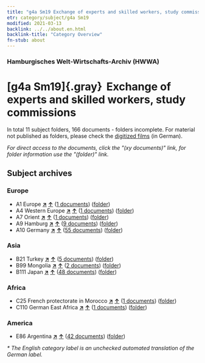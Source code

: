 ```yaml
---
title: "g4a Sm19 Exchange of experts and skilled workers, study commissions"
etr: category/subject/g4a Sm19
modified: 2021-03-13
backlink: ../../about.en.html
backlink-title: "Category Overview"
fn-stub: about
---
```


### Hamburgisches Welt-Wirtschafts-Archiv (HWWA)
# [g4a Sm19]{.gray}&#8201; Exchange of experts and skilled workers, study commissions&#160; 





In total 11 subject folders, 166 documents - folders incomplete.
For material not published as folders, please check the [digitized films](/film/h1_sh) (in German).

_For direct access to the documents, click the "(xy documents)" link, for folder information use the "(folder)" link._

## Subject archives



### Europe

- A1 Europe [**&nearr;**](../../../geo/i/140892/about.en.html "Europe (all folders)") [**&uarr;**](../../../geo/about.en.html#A1 "Country category system") (<a href="https://pm20.zbw.eu/dfgview/sh/140892,144549" title="about: Europe : Exchange of experts and skilled workers, study commissions" target="_blank">1 documents</a>) ([folder](http://purl.org/pressemappe20/folder/sh/140892,144549))
- A4 Western Europe [**&nearr;**](../../../geo/i/140897/about.en.html "Western Europe (all folders)") [**&uarr;**](../../../geo/about.en.html#A4 "Country category system") (<a href="https://pm20.zbw.eu/dfgview/sh/140897,144549" title="about: Western Europe : Exchange of experts and skilled workers, study commissions" target="_blank">1 documents</a>) ([folder](http://purl.org/pressemappe20/folder/sh/140897,144549))
- A7 Orient [**&nearr;**](../../../geo/i/140902/about.en.html "Orient (all folders)") [**&uarr;**](../../../geo/about.en.html#A7 "Country category system") (<a href="https://pm20.zbw.eu/dfgview/sh/140902,144549" title="about: Orient : Exchange of experts and skilled workers, study commissions" target="_blank">1 documents</a>) ([folder](http://purl.org/pressemappe20/folder/sh/140902,144549))
- A9 Hamburg [**&nearr;**](../../../geo/i/140905/about.en.html "Hamburg (all folders)") [**&uarr;**](../../../geo/about.en.html#A9 "Country category system") (<a href="https://pm20.zbw.eu/dfgview/sh/140905,144549" title="about: Hamburg : Exchange of experts and skilled workers, study commissions" target="_blank">9 documents</a>) ([folder](http://purl.org/pressemappe20/folder/sh/140905,144549))
- A10 Germany [**&nearr;**](../../../geo/i/126128/about.en.html "Germany (all folders)") [**&uarr;**](../../../geo/about.en.html#A10 "Country category system") (<a href="https://pm20.zbw.eu/dfgview/sh/126128,144549" title="about: Germany : Exchange of experts and skilled workers, study commissions" target="_blank">55 documents</a>) ([folder](http://purl.org/pressemappe20/folder/sh/126128,144549))

### Asia

- B21 Turkey [**&nearr;**](../../../geo/i/141111/about.en.html "Turkey (all folders)") [**&uarr;**](../../../geo/about.en.html#B21 "Country category system") (<a href="https://pm20.zbw.eu/dfgview/sh/141111,144549" title="about: Turkey : Exchange of experts and skilled workers, study commissions" target="_blank">5 documents</a>) ([folder](http://purl.org/pressemappe20/folder/sh/141111,144549))
- B99 Mongolia [**&nearr;**](../../../geo/i/141261/about.en.html "Mongolia (all folders)") [**&uarr;**](../../../geo/about.en.html#B99 "Country category system") (<a href="https://pm20.zbw.eu/dfgview/sh/141261,144549" title="about: Mongolia : Exchange of experts and skilled workers, study commissions" target="_blank">2 documents</a>) ([folder](http://purl.org/pressemappe20/folder/sh/141261,144549))
- B111 Japan [**&nearr;**](../../../geo/i/141272/about.en.html "Japan (all folders)") [**&uarr;**](../../../geo/about.en.html#B111 "Country category system") (<a href="https://pm20.zbw.eu/dfgview/sh/141272,144549" title="about: Japan : Exchange of experts and skilled workers, study commissions" target="_blank">48 documents</a>) ([folder](http://purl.org/pressemappe20/folder/sh/141272,144549))

### Africa

- C25 French protectorate in Morocco [**&nearr;**](../../../geo/i/141358/about.en.html "French protectorate in Morocco (all folders)") [**&uarr;**](../../../geo/about.en.html#C25 "Country category system") (<a href="https://pm20.zbw.eu/dfgview/sh/141358,144549" title="about: French protectorate in Morocco : Exchange of experts and skilled workers, study commissions" target="_blank">1 documents</a>) ([folder](http://purl.org/pressemappe20/folder/sh/141358,144549))
- C110 German East Africa [**&nearr;**](../../../geo/i/141471/about.en.html "German East Africa (all folders)") [**&uarr;**](../../../geo/about.en.html#C110 "Country category system") (<a href="https://pm20.zbw.eu/dfgview/sh/141471,144549" title="about: German East Africa : Exchange of experts and skilled workers, study commissions" target="_blank">1 documents</a>) ([folder](http://purl.org/pressemappe20/folder/sh/141471,144549))

### America

- E86 Argentina [**&nearr;**](../../../geo/i/141692/about.en.html "Argentina (all folders)") [**&uarr;**](../../../geo/about.en.html#E86 "Country category system") (<a href="https://pm20.zbw.eu/dfgview/sh/141692,144549" title="about: Argentina : Exchange of experts and skilled workers, study commissions" target="_blank">42 documents</a>) ([folder](http://purl.org/pressemappe20/folder/sh/141692,144549))


_* The English category label is an unchecked automated translation of the German label._

